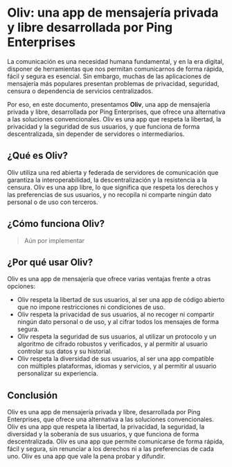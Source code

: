 # Oliv: una app de mensajería privada y libre desarrollada por Ping Enterprises
La comunicación es una necesidad humana fundamental, y en la era digital, disponer de herramientas que nos permitan comunicarnos de forma rápida, fácil y segura es esencial. Sin embargo, muchas de las aplicaciones de mensajería más populares presentan problemas de privacidad, seguridad, censura o dependencia de servicios centralizados.

Por eso, en este documento, presentamos **Oliv**, una app de mensajería privada y libre, desarrollada por Ping Enterprises, que ofrece una alternativa a las soluciones convencionales. Oliv es una app que respeta la libertad, la privacidad y la seguridad de sus usuarios, y que funciona de forma descentralizada, sin depender de servidores o intermediarios.

## ¿Qué es Oliv?
Oliv utiliza una red abierta y federada de servidores de comunicación que garantiza la interoperabilidad, la descentralización y la resistencia a la censura.
Oliv es una app libre, lo que significa que respeta los derechos y las preferencias de sus usuarios, y no recopila ni comparte ningún dato personal o de uso con terceros.

## ¿Cómo funciona Oliv?
> Aún por implementar

## ¿Por qué usar Oliv?
Oliv es una app de mensajería que ofrece varias ventajas frente a otras opciones:

- Oliv respeta la libertad de sus usuarios, al ser una app de código abierto que no impone restricciones ni condiciones de uso.
- Oliv respeta la privacidad de sus usuarios, al no recoger ni compartir ningún dato personal o de uso, y al cifrar todos los mensajes de forma segura.
- Oliv respeta la seguridad de sus usuarios, al utilizar un protocolo y un algoritmo de cifrado robustos y verificados, y al permitir al usuario controlar sus datos y su historial.
- Oliv respeta la diversidad de sus usuarios, al ser una app compatible con múltiples plataformas, idiomas y servicios, y al permitir al usuario personalizar su experiencia.

## Conclusión
Oliv es una app de mensajería privada y libre, desarrollada por Ping Enterprises, que ofrece una alternativa a las soluciones convencionales. Oliv es una app que respeta la libertad, la privacidad, la seguridad, la diversidad y la soberanía de sus usuarios, y que funciona de forma descentralizada. Oliv es una app que permite comunicarse de forma rápida, fácil y segura, sin renunciar a los derechos ni a las preferencias de cada uno. Oliv es una app que vale la pena probar y difundir.
